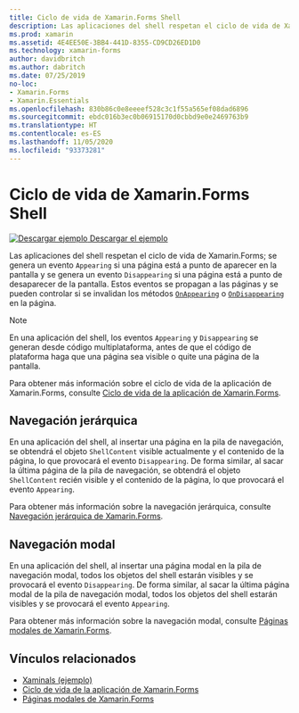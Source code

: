 ```yaml
---
title: Ciclo de vida de Xamarin.Forms Shell
description: Las aplicaciones del shell respetan el ciclo de vida de Xamarin.Forms; se genera un evento Appearing si una página está a punto de aparecer en la pantalla y se genera un evento Disappearing si una página está a punto de desaparecer de la pantalla.
ms.prod: xamarin
ms.assetid: 4E4EE50E-3BB4-441D-8355-CD9CD26ED1D0
ms.technology: xamarin-forms
author: davidbritch
ms.author: dabritch
ms.date: 07/25/2019
no-loc:
- Xamarin.Forms
- Xamarin.Essentials
ms.openlocfilehash: 830b86c0e8eeeef528c3c1f55a565ef08dad6896
ms.sourcegitcommit: ebdc016b3ec0b06915170d0cbbd9e0e2469763b9
ms.translationtype: HT
ms.contentlocale: es-ES
ms.lasthandoff: 11/05/2020
ms.locfileid: "93373281"
---
```

# <a name="xamarinforms-shell-lifecycle"></a>Ciclo de vida de Xamarin.Forms Shell

[![Descargar ejemplo](~/media/shared/download.png) Descargar el ejemplo](/samples/xamarin/xamarin-forms-samples/userinterface-xaminals/)

Las aplicaciones del shell respetan el ciclo de vida de Xamarin.Forms; se genera un evento `Appearing` si una página está a punto de aparecer en la pantalla y se genera un evento `Disappearing` si una página está a punto de desaparecer de la pantalla. Estos eventos se propagan a las páginas y se pueden controlar si se invalidan los métodos [`OnAppearing`](xref:Xamarin.Forms.Page.OnAppearing) o [`OnDisappearing`](xref:Xamarin.Forms.Page.OnDisappearing) en la página.

> [!NOTE]
> En una aplicación del shell, los eventos `Appearing` y `Disappearing` se generan desde código multiplataforma, antes de que el código de plataforma haga que una página sea visible o quite una página de la pantalla.

Para obtener más información sobre el ciclo de vida de la aplicación de Xamarin.Forms, consulte [Ciclo de vida de la aplicación de Xamarin.Forms](~/xamarin-forms/app-fundamentals/app-lifecycle.md).

## <a name="hierarchical-navigation"></a>Navegación jerárquica

En una aplicación del shell, al insertar una página en la pila de navegación, se obtendrá el objeto `ShellContent` visible actualmente y el contenido de la página, lo que provocará el evento `Disappearing`. De forma similar, al sacar la última página de la pila de navegación, se obtendrá el objeto `ShellContent` recién visible y el contenido de la página, lo que provocará el evento `Appearing`.

Para obtener más información sobre la navegación jerárquica, consulte [Navegación jerárquica de Xamarin.Forms](~/xamarin-forms/app-fundamentals/navigation/hierarchical.md).

## <a name="modal-navigation"></a>Navegación modal

En una aplicación del shell, al insertar una página modal en la pila de navegación modal, todos los objetos del shell estarán visibles y se provocará el evento `Disappearing`. De forma similar, al sacar la última página modal de la pila de navegación modal, todos los objetos del shell estarán visibles y se provocará el evento `Appearing`.

Para obtener más información sobre la navegación modal, consulte [Páginas modales de Xamarin.Forms](~/xamarin-forms/app-fundamentals/navigation/modal.md).

## <a name="related-links"></a>Vínculos relacionados

- [Xaminals (ejemplo)](/samples/xamarin/xamarin-forms-samples/userinterface-xaminals/)
- [Ciclo de vida de la aplicación de Xamarin.Forms](~/xamarin-forms/app-fundamentals/app-lifecycle.md)
- [Páginas modales de Xamarin.Forms](~/xamarin-forms/app-fundamentals/navigation/modal.md)